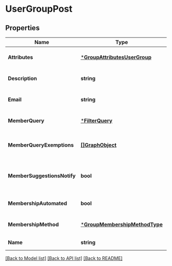 # UserGroupPost

## Properties
Name | Type | Description | Notes
------------ | ------------- | ------------- | -------------
**Attributes** | [***GroupAttributesUserGroup**](GroupAttributes-UserGroup.md) |  | [optional] [default to null]
**Description** | **string** | Description of a User Group | [optional] [default to null]
**Email** | **string** | Email address of a User Group | [optional] [default to null]
**MemberQuery** | [***FilterQuery**](FilterQuery.md) |  | [optional] [default to null]
**MemberQueryExemptions** | [**[]GraphObject**](GraphObject.md) | Array of GraphObjects exempted from the query | [optional] [default to null]
**MemberSuggestionsNotify** | **bool** | True if notification emails are to be sent for membership suggestions. | [optional] [default to null]
**MembershipAutomated** | **bool** | Deprecated. Use membershipMethod instead | [optional] [default to null]
**MembershipMethod** | [***GroupMembershipMethodType**](GroupMembershipMethodType.md) |  | [optional] [default to null]
**Name** | **string** | Display name of a User Group. | [default to null]

[[Back to Model list]](../README.md#documentation-for-models) [[Back to API list]](../README.md#documentation-for-api-endpoints) [[Back to README]](../README.md)



